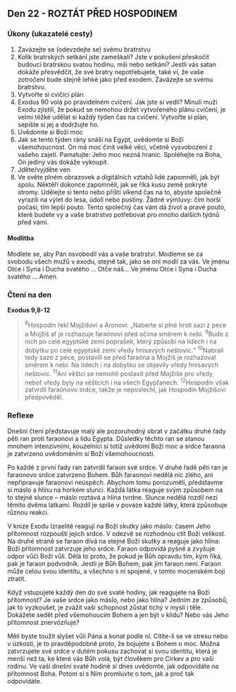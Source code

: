 ## Den 22 - ROZTÁT PŘED HOSPODINEM

### Úkony (ukazatelé cesty)

1. Zavázejte se (odevzdejte se) svému bratrstvu
1. Kolik bratrských setkání jste zameškali? Jste v pokušení přeskočit budoucí bratrskou svatou hodinu, mši nebo setkání? Jestli vás satan dokáže přesvědčit, že své bratry nepotřebujete, také ví, že vaše zotročení bude stejně lehké jako před exodem. Zavázejte se svému bratrstvu.
1. Vytvořte si cvičící plán
1. Exodus 90 volá po pravidelném cvičení. Jak jste si vedli? Minulí muži Exodu zjistili, že pokud se nemohou držet vytvořeného plánu cvičení, je velmi těžké udělat si každý týden čas na cvičení. Vytvořte si plán, sepište si jej a dodržujte ho.
1. Uvědomte si Boží moc
1. Jak se tento týden rány snáší na Egypt, uvědomte si Boží všemohoucnost. On má moc činit velké věci, včetně vysvobození z vašeho zajetí. Pamatujte: Jeho moc nezná hranic. Spoléhejte na Boha, On jediný vás dokáže vykoupit.
1. Jděte/vyjděte ven
1. Ve světe plném obrazovek a digitálních vztahů lidé zapomněli, jak být spolu. Něktěří dokonce zapomněli, jak se říká kusu země pokryté stromy. Udělejte si tento nebo příští víkend čas na to, abyste společně vyrazili na výlet do lesa, údolí nebo pustiny. Žádné výmluvy: čím horší počasí, tím lepší pouto. Tento společný čas vám dá život a pravé pouto, které budete vy a vaše bratrstvo potřebovat pro mnoho dalších týdnů před vámi.

#### Modlitba

Modlete se, aby Pán osvobodil vás a vaše bratrství.
Modleme se za svobodu všech mužů v exodu, stejně tak, jako se oni modlí za vás.
Ve jménu Otce i Syna i Ducha svatého … Otče náš… Ve jménu Otce i Syna i Ducha svatého … Amen.

### Čtení na den

**Exodus 9,8-12**

> <sup>8</sup>Hospodin řekl Mojžíšovi a Áronovi: „Naberte si plné hrsti sazí z pece a Mojžíš ať je rozhazuje faraónovi před očima směrem k nebi.
> <sup>9</sup>Bude z nich po celé egyptské zemi poprašek, který způsobí na lidech i na dobytku po celé egyptské zemi vředy hnisavých neštovic.“
> <sup>10</sup>Nabrali tedy saze z pece, postavili se před faraóna a Mojžíš je rozhazoval směrem k nebi. Na lidech i na dobytku se objevily vředy hnisavých neštovic.
> <sup>11</sup>Ani věštci se nemohli postavit před Mojžíše pro vředy, neboť vředy byly na věštcích i na všech Egypťanech.
> <sup>12</sup>Hospodin však zatvrdil faraónovo srdce, takže je neposlechl, jak Hospodin Mojžíšovi předpověděl.

### Reflexe

Dnešní čtení představuje malý ale pozoruhodný obrat v začátku druhé řady pěti ran proti faraonovi a lidu Egypta.
Důsledky těchto ran se stanou mnohem intenzivními, kouzelníci si totiž uvědomí Boží moc a srdce faraona je
zatvrzeno uvědoměním si Boží všemohoucnosti.

Po každé z první řady ran zatvrdil faraon své srdce. V druhé řadě pěti ran je faraonovo srdce zatvrzeno Bohem. Bůh
faraonovi nedělá nic zlého, ani nepřipravuje faraonovi neúspěch. Abychom tomu porozuměli, představme si máslo
a hlínu na horkém slunci. Každá látka reaguje svým způsobem na to stejné slunce – máslo roztává a hlína tvrdne.
Slunce nedělá rozdíl nezi těmito dvěma látkami. Rozdíl je spíše v povaze každé látky, která způsobuje různou
reakci.

V knize Exodu Izraelité reagují na Boží skutky jako máslo: časem Jeho přítomnost rozpouští jejich srdce. V odezvě
se rozhodnou ctít Boží velikost. Na druhé straně se faraon dívá na stejné Boží skutky a reaguje jako hlína: Boží
přítomnost zatvrzuje jeho srdce. Faraon odpovídá pyšně a zvyšuje odpor vůči Boží vůli. Dělá to proto, že pokud je
Bůh opravdu tím, kým říká, pak je faraon podvodník. Jestli je Bůh Bohem, pak jím faraon není. Faraon může celou
svou identitu, a všechno s ní spojené, v tomto mocenském boji ztratit.

Když vstupujete každý den do své svaté hodiny, jak reagujete na Boží přítomnost? Je vaše srdce jako máslo, nebo
jako hlína? Jedním ze způsobů, jak to vyzkoušet, je zvážit vaši schopnost zůstat tichý v mysli i těle. Dokážete sedět
před všemohoucím Bohem a jen být v klidu? Nebo vás Jeho přítomnost znervózňuje?

Měli byste toužit slyšet vůli Pána a konat podle ní. Cítíte-li se ve stresu nebo v úzkosti, je to pravděpodobně proto,
že bojujete s Bohem o moc. Možná zatvrzujete své srdce v dutém pokusu zachovat si svou identitu, která je menší
než ta, ke které vás Bůh volá, být člověkem pro Církev a pro vaši rodinu. Ve vaší dnešní svaté hodině si dnes
uvědomte, jak odpovídáte na přítomnost Boha. Potom si s Ním promluvte o tom, jak a proč tak odpovídáte.
